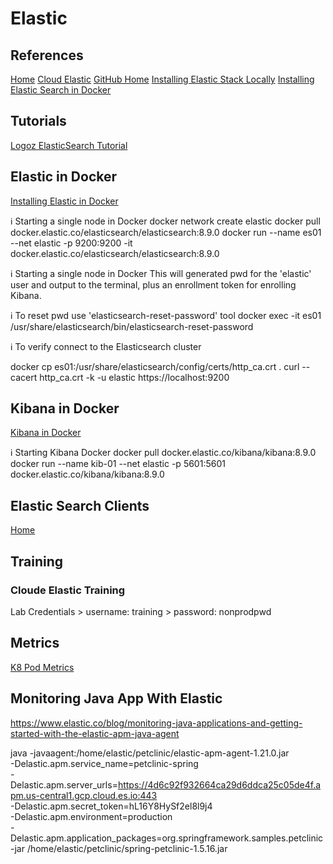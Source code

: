 
# Elastic 


##  References 
[Home](https://www.elastic.co/)
[Cloud Elastic](https://cloud.elastic.co/deployments)
[GitHub Home](https://github.com/elastic/elasticsearch/tree/8.8)
[Installing Elastic Stack Locally](https://www.elastic.co/guide/en/elastic-stack/8.8/installing-elastic-stack.html)
[Installing Elastic Search in Docker](https://www.elastic.co/guide/en/elasticsearch/reference/current/docker.html)

##  Tutorials 

[Logoz ElasticSearch Tutorial](https://logz.io/blog/elasticsearch-tutorial/)

## Elastic in Docker

[Installing Elastic in Docker](https://www.elastic.co/guide/en/elasticsearch/reference/current/docker.html)

ℹ️ Starting a single node in Docker
docker network create elastic
docker pull docker.elastic.co/elasticsearch/elasticsearch:8.9.0
docker run --name es01 --net elastic -p 9200:9200 -it docker.elastic.co/elasticsearch/elasticsearch:8.9.0


ℹ️ Starting a single node in Docker
This will generated pwd for the 'elastic' user and output to the terminal, plus an enrollment token for enrolling Kibana.

ℹ️ To reset pwd use 'elasticsearch-reset-password' tool
docker exec -it es01 /usr/share/elasticsearch/bin/elasticsearch-reset-password

ℹ️ To verify connect to the Elasticsearch cluster

docker cp es01:/usr/share/elasticsearch/config/certs/http_ca.crt .
curl --cacert http_ca.crt -k -u elastic https://localhost:9200

## Kibana in Docker
[Kibana in Docker](https://www.elastic.co/guide/en/kibana/8.9/docker.html)

ℹ️ Starting Kibana Docker
docker pull docker.elastic.co/kibana/kibana:8.9.0
docker run --name kib-01 --net elastic -p 5601:5601 docker.elastic.co/kibana/kibana:8.9.0

## Elastic Search Clients

[Home](https://www.elastic.co/guide/en/elasticsearch/client/index.html)

## Training 

### Cloude Elastic Training 

Lab Credentials 
    > username: training
    > password: nonprodpwd 
    
## Metrics

[K8 Pod Metrics](https://www.elastic.co/guide/en/observability/current/kubernetes-pod-metrics.html)

## Monitoring Java App With Elastic 

https://www.elastic.co/blog/monitoring-java-applications-and-getting-started-with-the-elastic-apm-java-agent

java -javaagent:/home/elastic/petclinic/elastic-apm-agent-1.21.0.jar \
  -Delastic.apm.service_name=petclinic-spring \
  -Delastic.apm.server_urls=https://4d6c92f932664ca29d6ddca25c05de4f.apm.us-central1.gcp.cloud.es.io:443 \
  -Delastic.apm.secret_token=hL16Y8HySf2el8l9j4 \
  -Delastic.apm.environment=production \
  -Delastic.apm.application_packages=org.springframework.samples.petclinic \
  -jar /home/elastic/petclinic/spring-petclinic-1.5.16.jar